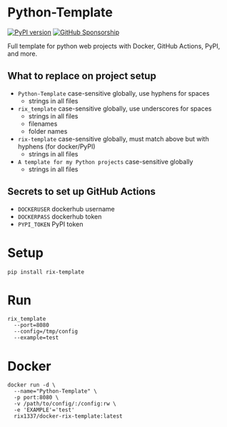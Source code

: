 #  Python-Template

[![PyPI version](https://badge.fury.io/py/rix-template.svg)](https://badge.fury.io/py/rix-template)
[![GitHub Sponsorship](https://img.shields.io/badge/support-me-red.svg)](https://github.com/users/rix1337/sponsorship)

Full template for python web projects with Docker, GitHub Actions, PyPI, and more.

## What to replace on project setup
* `Python-Template` case-sensitive globally, use hyphens for spaces
  * strings in all files 
* `rix_template` case-sensitive globally, use underscores for spaces
  * strings in all files
  * filenames
  * folder names
* `rix-template` case-sensitive globally, must match above but with hyphens (for docker/PyPI)
  * strings in all files
* `A template for my Python projects` case-sensitive globally
  * strings in all files

## Secrets to set up GitHub Actions
* `DOCKERUSER` dockerhub username
* `DOCKERPASS` dockerhub token
* `PYPI_TOKEN` PyPI token

# Setup

`pip install rix-template`

# Run

```
rix_template
  --port=8080
  --config=/tmp/config
  --example=test
  ```

# Docker
```
docker run -d \
  --name="Python-Template" \
  -p port:8080 \
  -v /path/to/config/:/config:rw \
  -e 'EXAMPLE'='test'
  rix1337/docker-rix-template:latest
  ```
